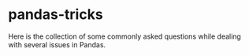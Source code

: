 # pandas-tricks
Here is the collection of some commonly asked questions while dealing with several issues in Pandas.
